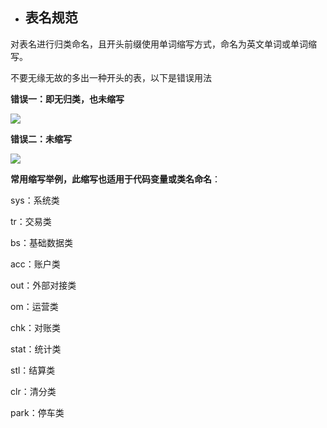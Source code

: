 * ## 表名规范

对表名进行归类命名，且开头前缀使用单词缩写方式，命名为英文单词或单词缩写。

不要无缘无故的多出一种开头的表，以下是错误用法

**错误一：即无归类，也未缩写**

![](file:///C:\Users\ADMINI~1.USE\AppData\Local\Temp\msohtmlclip1\01\clip_image002.jpg)

**错误二：未缩写**

![](file:///C:\Users\ADMINI~1.USE\AppData\Local\Temp\msohtmlclip1\01\clip_image004.jpg)

**常用缩写举例，此缩写也适用于代码变量或类名命名**：

sys：系统类

tr：交易类

bs：基础数据类

acc：账户类

out：外部对接类

om：运营类

chk：对账类

stat：统计类

stl：结算类

clr：清分类

park：停车类

